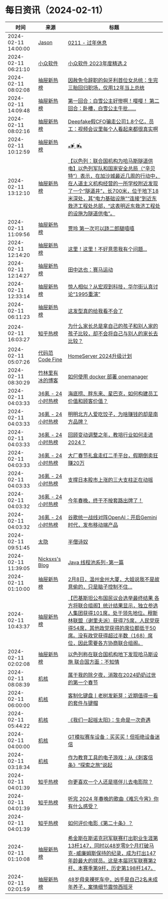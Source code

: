 ﻿# 每日资讯（2024-02-11）

|时间|来源|标题|
|---|---|---|
|2024-02-11 14:00:00|[Jason](https://atjason.com/atom.xml)|[0211 - 过年休息](https://atjason.com/daily/2024-02-11.html)|
|2024-02-11 06:21:10|[小众软件](https://www.appinn.com/feed/)|[小众软件 2023年度精选.2](https://www.appinn.com/appinn-2023-top-15-list-2/)|
|2024-02-11 08:02:08|[抽屉新热榜](http://dig.chouti.com/feed.xml)|[因赦免令辞职的匈牙利首位女总统：生完三胎回归职场，仅用12年当上总统](https://dig.chouti.com/link/41508182)|
|2024-02-11 14:09:48|[抽屉新热榜](http://dig.chouti.com/feed.xml)|[第一回合：白雪公主好惨啊！嘤嘤！ 第二回合：卧槽，白雪公主牛批......](https://dig.chouti.com/link/41510344)|
|2024-02-11 08:02:16|[抽屉新热榜](http://dig.chouti.com/feed.xml)|[Deepfake假CFO骗走公司1.8个亿，员工：视频会议里每个人看起来都很真实啊](https://dig.chouti.com/link/41508203)|
|2024-02-11 10:12:59|[抽屉新热榜](http://dig.chouti.com/feed.xml)|[ ⁎⁍̴̛ ̫ ⁍̴̛⁎ ](https://dig.chouti.com/link/41509035)|
|2024-02-11 13:12:10|[抽屉新热榜](http://dig.chouti.com/feed.xml)|[【以色列：联合国机构为哈马斯隧道供电】以色列军队和国家安全总局（“辛贝特”）表示，在加沙城最近几周的行动中，在人道主义机构经营的一所学校附近发现了一个“隧道井”，长700米，位于地下18米深处，其“电力基础设施”“连接”到近东救济工程处总部，“这表明近东救济工程处的设施为隧道供电”。](https://dig.chouti.com/link/41510025)|
|2024-02-11 11:09:56|[抽屉新热榜](http://dig.chouti.com/feed.xml)|[贾玲 第一次可以跷二郎腿嘻嘻](https://dig.chouti.com/link/41509292)|
|2024-02-11 12:14:20|[抽屉新热榜](http://dig.chouti.com/feed.xml)|[这里！这里！不好意思我有个问题...](https://dig.chouti.com/link/41509673)|
|2024-02-11 12:14:27|[抽屉新热榜](http://dig.chouti.com/feed.xml)|[田中达也：赛马运动](https://dig.chouti.com/link/41509689)|
|2024-02-11 12:33:14|[抽屉新热榜](http://dig.chouti.com/feed.xml)|[惊人相似？从宏观到科技，华尔街认真讨论“1995重演”](https://dig.chouti.com/link/41509698)|
|2024-02-11 06:11:23|[抽屉新热榜](http://dig.chouti.com/feed.xml)|[这发型真的给我看不会了](https://dig.chouti.com/link/41507765)|
|2024-02-11 16:03:27|[知乎热榜](https://rss.mifaw.com/articles/5c8bb11a3c41f61efd36683e/5c919d543882afa09dff3fa3)|[为什么家长总是拿自己的孩子和别人家的孩子比较，却不会将自己与别人的家长去比较？](https://www.zhihu.com/question/643239913)|
|2024-02-11 05:07:26|[代码范 Code Fine](https://codefine.site/feed/)|[HomeServer 2024升级计划](https://codefine.site/3320.html?pk_campaign=feed&pk_kwd=homeserver-2024%25e5%258d%2587%25e7%25ba%25a7%25e8%25ae%25a1%25e5%2588%2592)|
|2024-02-11 08:30:29|[竹林里有冰的博客](https://zhul.in/rss.xml)|[如何使用 docker 部署 onemanager](https://zhul.in/2024/02/11/how-to-deploy-onemanager-with-docker/)|
|2024-02-11 04:03:33|[36氪 - 24小时热榜](https://rss.mifaw.com/articles/5c8bb11a3c41f61efd36683e/5c91d2e23882afa09dff4901)|[海底捞、胖东来、星巴克，如何构建员工价值和顾客价值？](https://36kr.com/p/2641241083252231)|
|2024-02-11 04:03:33|[36氪 - 24小时热榜](https://rss.mifaw.com/articles/5c8bb11a3c41f61efd36683e/5c91d2e23882afa09dff4901)|[明明北方人爱吃饺子，为啥赚钱的却是南方品牌？](https://36kr.com/p/2642004925366531)|
|2024-02-11 04:03:33|[36氪 - 24小时热榜](https://rss.mifaw.com/articles/5c8bb11a3c41f61efd36683e/5c91d2e23882afa09dff4901)|[回顾变动调整之年，教培行业如何走进 2024？](https://36kr.com/p/2641251203285256)|
|2024-02-11 04:03:33|[36氪 - 24小时热榜](https://rss.mifaw.com/articles/5c8bb11a3c41f61efd36683e/5c91d2e23882afa09dff4901)|[大厂春节礼盒走红二手平台，假期倒卖狂赚20万](https://36kr.com/p/2641942423813253)|
|2024-02-11 04:03:33|[36氪 - 24小时热榜](https://rss.mifaw.com/articles/5c8bb11a3c41f61efd36683e/5c91d2e23882afa09dff4901)|[支撑日本股市上涨的三大支柱正在动摇](https://36kr.com/p/2641152867074309)|
|2024-02-11 04:03:32|[36氪 - 24小时热榜](https://rss.mifaw.com/articles/5c8bb11a3c41f61efd36683e/5c91d2e23882afa09dff4901)|[今年春晚，终于不按套路出牌了！](https://36kr.com/p/2642186520132736)|
|2024-02-11 04:03:32|[36氪 - 24小时热榜](https://rss.mifaw.com/articles/5c8bb11a3c41f61efd36683e/5c91d2e23882afa09dff4901)|[谷歌统一战线对阵OpenAI：开启Gemini时代，发布移动端产品](https://36kr.com/p/2640763957148806)|
|2024-02-11 09:51:45|[太隐](https://wangyurui.com/feed.xml)|[半僧诗奴](https://wangyurui.com/posts/ban-seng-shi-nu-d88db69b)|
|2024-02-11 11:39:05|[Nicksxs's Blog](https://nicksxs.me/atom.xml)|[Java 线程池系列-第一篇](https://nicksxs.me/2024/02/11/Java-%E7%BA%BF%E7%A8%8B%E6%B1%A0%E7%B3%BB%E5%88%97-%E7%AC%AC%E4%B8%80%E7%AF%87/)|
|2024-02-11 01:10:00|[抽屉新热榜](http://dig.chouti.com/feed.xml)|[2月8日，温州金州大厦，大姐说我不是故意偷的，只是脑子控制不住…](https://dig.chouti.com/link/41505832)|
|2024-02-11 10:43:37|[抽屉新热榜](http://dig.chouti.com/feed.xml)|[【巴基斯坦公布国民议会选举最终结果 各方将联合组阁】统计结果显示，独立参选人集团获得101席，处于领先地位。穆斯林联盟（谢里夫派）获得75席，人民党获得54席，其他政党获得的席位都低于50席。没有政党获得超过半数（168）席位，因此需要各方协商联合组阁。](https://dig.chouti.com/link/41509072)|
|2024-02-11 02:02:08|[抽屉新热榜](http://dig.chouti.com/feed.xml)|[以色列称在联合国机构地下发现哈马斯设施 联合国方面：不知情](https://dig.chouti.com/link/41506037)|
|2024-02-11 08:08:39|[机核](https://www.gcores.com/rss)|[属于我的除夕夜，消散在2024奶奶过世的第一个春节](https://www.gcores.com/articles/177560)|
|2024-02-11 06:00:00|[机核](https://www.gcores.com/rss)|[客制化键盘丨老树发新芽：近期值得一看的套件与键帽](https://www.gcores.com/articles/177548)|
|2024-02-11 05:44:22|[机核](https://www.gcores.com/rss)|[《我们一起摇太阳》：生命是一次奇遇](https://www.gcores.com/articles/177563)|
|2024-02-11 04:00:00|[机核](https://www.gcores.com/rss)|[GT模拟赛车设备：买买买！但拒绝设备迷信](https://www.gcores.com/videos/177543)|
|2024-02-11 03:18:34|[机核](https://www.gcores.com/rss)|[作为教育工具的电子游戏：从《刺客信条》“探索之旅”说起](https://www.gcores.com/articles/177559)|
|2024-02-11 04:01:39|[知乎热榜](https://rss.mifaw.com/articles/5c8bb11a3c41f61efd36683e/5c919d543882afa09dff3fa3)|[你更喜欢一个人还是搭伴儿去电影院？](https://www.zhihu.com/question/643400563)|
|2024-02-11 04:01:39|[知乎热榜](https://rss.mifaw.com/articles/5c8bb11a3c41f61efd36683e/5c919d543882afa09dff3fa3)|[听完 2024 年春晚的歌曲《难忘今宵》你有什么感受？](https://www.zhihu.com/question/643809289)|
|2024-02-11 04:01:39|[知乎热榜](https://rss.mifaw.com/articles/5c8bb11a3c41f61efd36683e/5c919d543882afa09dff3fa3)|[如何评价电影《第二十条》？](https://www.zhihu.com/question/639453443)|
|2024-02-11 01:10:08|[抽屉新热榜](http://dig.chouti.com/feed.xml)|[希金斯在斯诺克冠军联赛打出职业生涯第13杆147，同时以48岁零9个月打破马克-威廉姆斯保持的纪录，成为打出147年龄最大的球员。这是本届冠军联赛第2杆、本赛季第9杆，历史第198杆147。](https://dig.chouti.com/link/41505859)|
|2024-02-11 02:01:59|[抽屉新热榜](http://dig.chouti.com/feed.xml)|[48岁母亲裸死车中，凶手是自己2名未成年养子，案情细节震惊西班牙](https://dig.chouti.com/link/41506004)|

